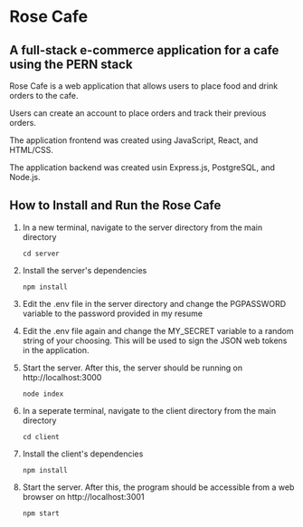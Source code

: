 # Rose Cafe

## A full-stack e-commerce application for a cafe using the PERN stack

Rose Cafe is a web application that allows users to place food and drink orders to the cafe.

Users can create an account to place orders and track their previous orders.

The application frontend was created using JavaScript, React, and HTML/CSS.

The application backend was created usin Express.js, PostgreSQL, and Node.js.

## How to Install and Run the Rose Cafe
1. In a new terminal, navigate to the server directory from the main directory
   
   ```cd server```
2. Install the server's dependencies
   
   ```npm install```
4. Edit the .env file in the server directory and change the PGPASSWORD variable to the password provided in my resume

5. Edit the .env file again and change the MY_SECRET variable to a random string of your choosing. This will be used to sign the JSON web tokens in the application.

6. Start the server. After this, the server should be running on http://localhost:3000

   ```node index```
7. In a seperate terminal, navigate to the client directory from the main directory

   ```cd client```
8. Install the client's dependencies 

   ```npm install```
9. Start the server. After this, the program should be accessible from a web browser on http://localhost:3001

   ```npm start```
